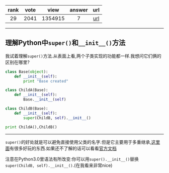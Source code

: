 
| rank | vote | view | answer | url |
|:-:|:-:|:-:|:-:|:-:|
|29|2041|1354915|7| [url](http://stackoverflow.com/questions/576169/understanding-python-super-with-init-methods) |
***

## 理解Python中`super()`和`__init__()`方法

我试着理解`super()`方法.从表面上看,两个子类实现的功能都一样.我想问它们俩的区别在哪里?

```python
class Base(object):
    def __init__(self):
        print "Base created"

class ChildA(Base):
    def __init__(self):
        Base.__init__(self)

class ChildB(Base):
    def __init__(self):
        super(ChildB, self).__init__()

print ChildA(),ChildB()
```

***


`super()`的好处就是可以避免直接使用父类的名字.但是它主要用于多重继承,[这里面](http://www.artima.com/weblogs/viewpost.jsp?thread=236275)有很多好玩的东西.如果还不了解的话可以看看[官方文档](https://docs.python.org/2/library/functions.html#super)

注意在Python3.0里语法有所改变:你可以用`super().__init__()`替换`super(ChildB, self).__init__()`.(在我看来非常nice)